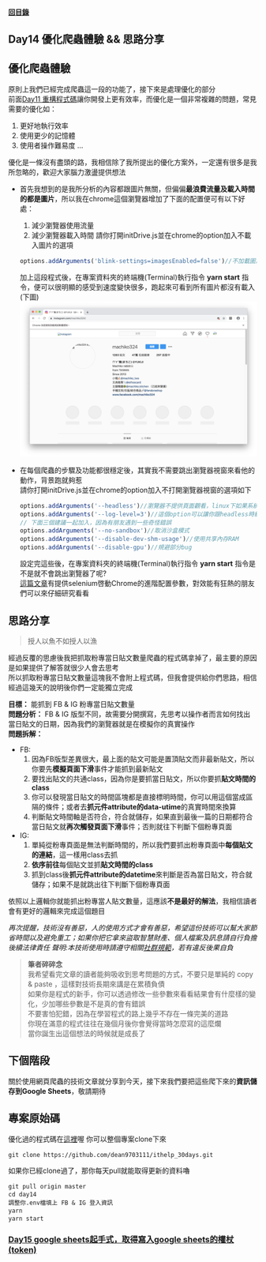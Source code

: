 #### [回目錄](../README.md)
## Day14 優化爬蟲體驗 && 思路分享

優化爬蟲體驗
----
原則上我們已經完成爬蟲這一段的功能了，接下來是處理優化的部分  
前面[Day11 重構程式碼](../day15/README.md)讓你開發上更有效率，而優化是一個非常複雜的問題，常見需要的優化如：
1. 更好地執行效率
2. 使用更少的記憶體
3. 使用者操作難易度
...  

優化是一條沒有盡頭的路，我相信除了我所提出的優化方案外，一定還有很多是我所忽略的，歡迎大家腦力激盪提供想法  

* 首先我想到的是我所分析的內容都跟圖片無關，但偏偏**最浪費流量及載入時間的都是圖片**，所以我在chrome這個瀏覽器增加了下面的配置便可有以下好處：
    1. 減少瀏覽器使用流量
    2. 減少瀏覽器載入時間
    請你打開initDrive.js並在chrome的option加入不載入圖片的選項
    ```js
    options.addArguments('blink-settings=imagesEnabled=false')//不加載圖片提高效率
    ```
    加上這段程式後，在專案資料夾的終端機(Terminal)執行指令 **yarn start** 指令，便可以很明顯的感受到速度變快很多，跑起來可看到所有圖片都沒有載入(下圖)  
    ![image](./article_img/no_img.png)  

* 在每個爬蟲的步驟及功能都很穩定後，其實我不需要跳出瀏覽器視窗來看他的動作，背景跑就夠惹  
    請你打開initDrive.js並在chrome的option加入不打開瀏覽器視窗的選項如下
    ```js
    options.addArguments('--headless')//瀏覽器不提供頁面觀看，linux下如果系統是純文字介面不加這條會啓動失敗
    options.addArguments('--log-level=3')//這個option可以讓你跟headless時網頁端的console.log說掰掰
    // 下面三個建議一起加入，因為有朋友遇到一些奇怪錯誤
    options.addArguments('--no-sandbox')//取消沙盒模式
    options.addArguments('--disable-dev-shm-usage')//使用共享內存RAM
    options.addArguments('--disable-gpu')//規避部分bug
    ```
    設定完這些後，在專案資料夾的終端機(Terminal)執行指令 **yarn start** 指令是不是就不會跳出瀏覽器了呢?  
    [這篇文章](https://stackoverflow.max-everyday.com/2019/12/selenium-chrome-options/)有提供selenium啓動Chrome的進階配置參數，對效能有狂熱的朋友們可以來仔細研究看看    

思路分享
------------------------
>授人以魚不如授人以漁

經過反覆的思慮後我把抓取粉專當日貼文數量爬蟲的程式碼拿掉了，最主要的原因是如果提供了解答就很少人會去思考  
所以抓取粉專當日貼文數量這塊我不會附上程式碼，但我會提供給你們思路，相信經過這幾天的說明後你們一定能獨立完成  

**目標：** 能抓到 FB & IG 粉專當日貼文數量  
**問題分析：** FB & IG 版型不同，故需要分開撰寫，先思考以操作者而言如何找出當日貼文的日期，因為我們的瀏覽器就是在模擬你的真實操作  
**問題拆解：**   
* FB:
    1. 因為FB版型差異很大，最上面的貼文可能是置頂貼文而非最新貼文，所以你要先**模擬頁面下滑**事件才能抓到最新貼文
    2. 要找出貼文的共通class，因為你是要抓當日貼文，所以你要抓**貼文時間的class**
    3. 你可以發現當日貼文的時間區塊都是直接標明時間，你可以用這個當成區隔的條件；或者去**抓元件attribute的data-utime**的真實時間來換算
    4. 判斷貼文時間軸是否符合，符合就儲存，如果直到最後一篇的日期都符合當日貼文就**再次觸發頁面下滑**事件；否則就往下判斷下個粉專頁面
* IG:
    1. 單純從粉專頁面是無法判斷時間的，所以我們要抓出粉專頁面中**每個貼文的連結**，這一樣用class去抓
    2. **依序前往**每個貼文並抓**貼文時間的class**
    3. 抓到class後**抓元件attribute的datetime**來判斷是否為當日貼文，符合就儲存；如果不是就跳出往下判斷下個粉專頁面

依照以上邏輯你就能抓出粉專當人貼文數量，這應該**不是最好的解法**，我相信讀者會有更好的邏輯來完成這個題目  

*再次提醒，技術沒有善惡，人的使用方式才會有善惡，希望這份技術可以幫大家節省時間以及避免重工；如果你把它拿來盜取智慧財產、個人檔案及訊息請自行負擔後續法律責任*
*聲明:本技術使用時請遵守相關[社群規範](https://www.facebook.com/apps/site_scraping_tos_terms.php)，若有違反後果自負*

>**筆者碎碎念**  
我希望看完文章的讀者能夠吸收到思考問題的方式，不要只是單純的 copy & paste ，這樣對技術長期來講是在累積負債  
如果你是程式的新手，你可以透過修改一些參數來看看結果會有什麼樣的變化，少加哪些參數是不是真的會有錯誤  
不要害怕犯錯，因為在學習程式的路上幾乎不存在一條完美的道路  
你現在滿意的程式往往在幾個月後你會覺得當時怎麼寫的這麼爛  
當你誕生出這個想法的時候就是成長了  

下個階段
------------------------
關於使用網頁爬蟲的技術文章就分享到今天，接下來我們要把這些爬下來的**資訊儲存到Google Sheets**，敬請期待

專案原始碼
----
優化過的程式碼在[這裡](https://github.com/dean9703111/ithelp_30days/day14)喔
你可以整個專案clone下來  
```
git clone https://github.com/dean9703111/ithelp_30days.git
```
如果你已經clone過了，那你每天pull就能取得更新的資料嚕  
```
git pull origin master
cd day14
調整你.env檔填上 FB & IG 登入資訊
yarn
yarn start
```
### [Day15 google sheets起手式，取得寫入google sheets的權杖(token)](../day15/README.md)